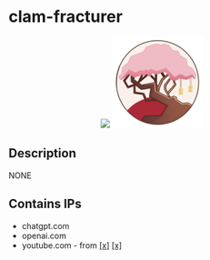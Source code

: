 # clam-fracturer
<p align="center">
  <img src="https://github.com/user-attachments/assets/35e545d8-9932-4f91-b8ae-1a67dd3c4cdb" height="155"/>
  <img src="https://github.com/Kseen715/imgs/blob/main/sakura_kharune.png?raw=true" height="160"/>
</p>

## Description
NONE

## Contains IPs
<div id="auto-sort-start"/>

- chatgpt.com
- openai.com
- youtube.com - from [[x]](https://github.com/touhidurrr/iplist-youtube?tab=readme-ov-file) [[x]](https://www.gstatic.com/ipranges/goog.json)
<div id="auto-sort-end"/>
